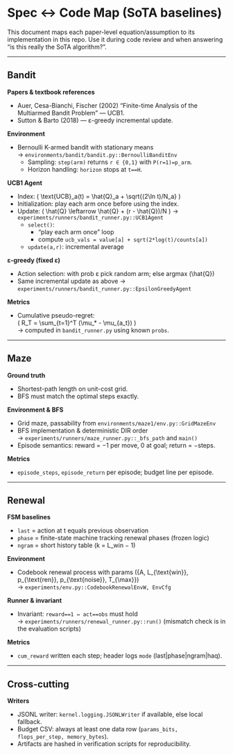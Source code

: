 # Spec ↔ Code Map (SoTA baselines)

This document maps each paper-level equation/assumption to its implementation in this repo.
Use it during code review and when answering “is this really the SoTA algorithm?”.

---

## Bandit

**Papers & textbook references**
- Auer, Cesa-Bianchi, Fischer (2002) “Finite-time Analysis of the Multiarmed Bandit Problem” — UCB1.
- Sutton & Barto (2018) — ε-greedy incremental update.

**Environment**
- Bernoulli K-armed bandit with stationary means  
  → `environments/bandit/bandit.py::BernoulliBanditEnv`
  - Sampling: `step(arm)` returns `r ∈ {0,1}` with `P(r=1)=p_arm`.
  - Horizon handling: `horizon` stops at `t==H`.

**UCB1 Agent**
- Index: \( \text{UCB}_a(t) = \hat{Q}_a + \sqrt{(2\ln t)/N_a} \)
- Initialization: play each arm once before using the index.
- Update: \( \hat{Q} \leftarrow \hat{Q} + (r - \hat{Q})/N \)
  → `experiments/runners/bandit_runner.py::UCB1Agent`
  - `select()`:
    - “play each arm once” loop
    - compute `ucb_vals = value[a] + sqrt(2*log(t)/counts[a])`
  - `update(a,r)`: incremental average

**ε-greedy (fixed ε)**
- Action selection: with prob ε pick random arm; else argmax \(\hat{Q}\)
- Same incremental update as above
  → `experiments/runners/bandit_runner.py::EpsilonGreedyAgent`

**Metrics**
- Cumulative pseudo-regret:  
  \( R_T = \sum_{t=1}^T (\mu_* - \mu_{a_t}) \)  
  → computed in `bandit_runner.py` using known `probs`.

---

## Maze

**Ground truth**
- Shortest-path length on unit-cost grid.
- BFS must match the optimal steps exactly.

**Environment & BFS**
- Grid maze, passability from `environments/maze1/env.py::GridMazeEnv`
- BFS implementation & deterministic DIR order  
  → `experiments/runners/maze_runner.py::_bfs_path` and `main()`
- Episode semantics: reward = −1 per move, 0 at goal; return = −steps.

**Metrics**
- `episode_steps`, `episode_return` per episode; budget line per episode.

---

## Renewal

**FSM baselines**
- `last` = action at t equals previous observation
- `phase` = finite-state machine tracking renewal phases (frozen logic)
- `ngram` = short history table (k = L_win − 1)

**Environment**
- Codebook renewal process with params \(\{A, L_{\text{win}}, p_{\text{ren}}, p_{\text{noise}}, T_{\max}\}\)  
  → `experiments/env.py::CodebookRenewalEnvW, EnvCfg`

**Runner & invariant**
- Invariant: `reward==1 ⇔ act==obs` must hold  
  → `experiments/runners/renewal_runner.py::run()` (mismatch check is in the evaluation scripts)

**Metrics**
- `cum_reward` written each step; header logs `mode` (last|phase|ngram|haq).

---

## Cross-cutting

**Writers**
- JSONL writer: `kernel.logging.JSONLWriter` if available, else local fallback.
- Budget CSV: always at least one data row (`params_bits, flops_per_step, memory_bytes`).
- Artifacts are hashed in verification scripts for reproducibility.

